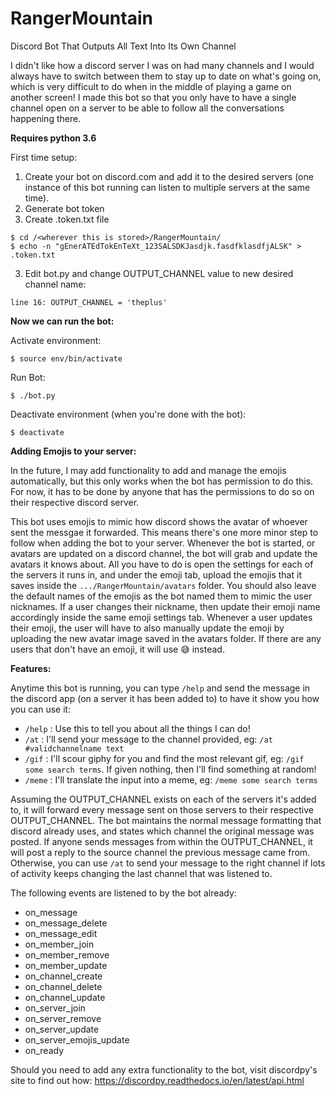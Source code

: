 # RangerMountain
Discord Bot That Outputs All Text Into Its Own Channel

I didn't like how a discord server I was on had many channels and I would always have to switch between them to stay up to date on what's going on, which is very difficult to do when in the middle of playing a game on another screen! I made this bot so that you only have to have a single channel open on a server to be able to follow all the conversations happening there. 

**Requires python 3.6**

First time setup:

1. Create your bot on discord.com and add it to the desired servers 
(one instance of this bot running can listen to multiple servers at the same time).
2. Generate bot token
3. Create .token.txt file
```
$ cd /<wherever this is stored>/RangerMountain/
$ echo -n "gEnerATEdTokEnTeXt_123SALSDKJasdjk.fasdfklasdfjALSK" > .token.txt
```
3. Edit bot.py and change OUTPUT_CHANNEL value to new desired channel name:
```
line 16: OUTPUT_CHANNEL = 'theplus'
```

**Now we can run the bot:**

Activate environment:

```
$ source env/bin/activate
```

Run Bot:
```
$ ./bot.py
```

Deactivate environment (when you're done with the bot):

```
$ deactivate
```

**Adding Emojis to your server:**

In the future, I may add functionality to add and manage the emojis automatically, but this only works when the bot has permission to do this. For now, it has to be done by anyone that has the permissions to do so on their respective discord server.

This bot uses emojis to mimic how discord shows the avatar of whoever sent the messgae it forwarded. This means there's one more minor step to follow when adding the bot to your server. Whenever the bot is started, or avatars are updated on a discord channel, the bot will grab and update the avatars it knows about. All you have to do is open the settings for each of the servers it runs in, and under the emoji tab, upload the emojis that it saves inside the `.../RangerMountain/avatars` folder. You should also leave the default names of the emojis as the bot named them to mimic the user nicknames. If a user changes their nickname, then update their emoji name accordingly inside the same emoji settings tab. Whenever a user updates their emoji, the user will have to also manually update the emoji by uploading the new avatar image saved in the avatars folder. If there are any users that don't have an emoji, it will use 😅 instead.

**Features:**

Anytime this bot is running, you can type `/help` and send the message in the discord app (on a server it has been added to) to have it show you how you can use it:

- `/help` : Use this to tell you about all the things I can do!
- `/at` : I'll send your message to the channel provided, eg: `/at #validchannelname text`
- `/gif` : I'll scour giphy for you and find the most relevant gif, eg: `/gif some search terms`. If given nothing, then I'll find something at random!
- `/meme` : I'll translate the input into a meme, eg: `/meme some search terms`

Assuming the OUTPUT_CHANNEL exists on each of the servers it's added to, it will forward every message sent on those servers to their
respective OUTPUT_CHANNEL. The bot maintains the normal message formatting that discord already uses, and states which channel the original message was posted. If anyone sends messages from within the OUTPUT_CHANNEL, it will post a reply to the source channel the previous message came from. Otherwise, you can use `/at` to send your message to the right channel if lots of activity keeps changing the last channel that was listened to.

The following events are listened to by the bot already:
- on_message
- on_message_delete
- on_message_edit
- on_member_join
- on_member_remove
- on_member_update
- on_channel_create
- on_channel_delete
- on_channel_update
- on_server_join
- on_server_remove
- on_server_update
- on_server_emojis_update
- on_ready

Should you need to add any extra functionality to the bot, visit discordpy's site to find out how: https://discordpy.readthedocs.io/en/latest/api.html
